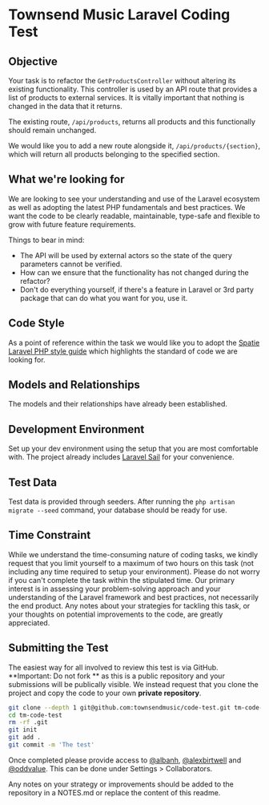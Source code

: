 # Townsend Music Laravel Coding Test

## Objective

Your task is to refactor the `GetProductsController` without altering its existing functionality. This controller is used by an API route that provides a list of products to external services. It is vitally important that nothing is changed in the data that it returns. 

The existing route, `/api/products`, returns all products and this functionally should remain unchanged. 

We would like you to add a new route alongside it, `/api/products/{section}`, which will return all products belonging to the specified section.

## What we're looking for

We are looking to see your understanding and use of the Laravel ecosystem as well as adopting the latest PHP fundamentals and best practices. We want the code to be clearly readable, maintainable, type-safe and flexible to grow with future feature requirements.

Things to bear in mind:
- The API will be used by external actors so the state of the query parameters cannot be verified.
- How can we ensure that the functionality has not changed during the refactor?
- Don't do everything yourself, if there's a feature in Laravel or 3rd party package that can do what you want for you, use it.

## Code Style
As a point of reference within the task we would like you to adopt the [Spatie Laravel PHP style guide](https://spatie.be/guidelines/laravel-php) which highlights the standard of code we are looking for.

## Models and Relationships

The models and their relationships have already been established.

## Development Environment

Set up your dev environment using the setup that you are most comfortable with. The project already includes [Laravel Sail](https://github.com/laravel/sail) for your convenience.

## Test Data

Test data is provided through seeders. After running the `php artisan migrate --seed` command, your database should be ready for use.

## Time Constraint

While we understand the time-consuming nature of coding tasks, we kindly request that you limit yourself to a maximum of two hours on this task (not including any time required to setup your environment). Please do not worry if you can't complete the task within the stipulated time. Our primary interest is in assessing your problem-solving approach and your understanding of the Laravel framework and best practices, not necessarily the end product. Any notes about your strategies for tackling this task, or your thoughts on potential improvements to the code, are greatly appreciated.

## Submitting the Test

The easiest way for all involved to review this test is via GitHub. 
**Important: Do not fork ** as this is a public repository and your submissions will be publically visible. We instead request that you clone the project and copy the code to your own **private repository**.

```sh
git clone --depth 1 git@github.com:townsendmusic/code-test.git tm-code-test
cd tm-code-test
rm -rf .git
git init
git add .
git commit -m 'The test'
```

Once completed please provide access to [@albanh](https://github.com/albanh), [@alexbirtwell](https://github.com/alexbirtwell) and [@oddvalue](https://github.com/oddvalue). This can be done under Settings > Collaborators.

Any notes on your strategy or improvements should be added to the repository in a NOTES.md or replace the content of this readme.
